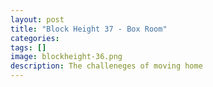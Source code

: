 ```yaml
---
layout: post
title: "Block Height 37 - Box Room"
categories:
tags: []
image: blockheight-36.png
description: The challeneges of moving home
---
```

